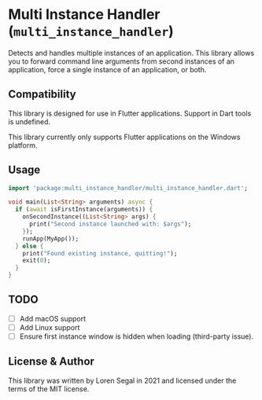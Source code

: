 # Multi Instance Handler (`multi_instance_handler`)

Detects and handles multiple instances of an application. This library allows
you to forward command line arguments from second instances of an application,
force a single instance of an application, or both.

## Compatibility

This library is designed for use in Flutter applications. Support in Dart
tools is undefined.

This library currently only supports Flutter applications on the Windows
platform.

## Usage

```dart
import 'package:multi_instance_handler/multi_instance_handler.dart';

void main(List<String> arguments) async {
  if (await isFirstInstance(arguments)) {
    onSecondInstance((List<String> args) {
      print("Second instance launched with: $args");
    });
    runApp(MyApp());
  } else {
    print("Found existing instance, quitting!");
    exit(0);
  }
}
```

## TODO

- [ ] Add macOS support
- [ ] Add Linux support
- [ ] Ensure first instance window is hidden when loading (third-party issue).

## License & Author

This library was written by Loren Segal in 2021 and licensed under the terms of
the MIT license.
